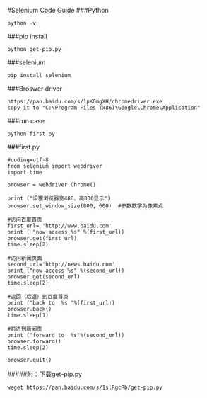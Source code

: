 #Selenium Code Guide
###Python
```
python -v
```

###pip install
```
python get-pip.py
```
###selenium
```
pip install selenium
```
###Broswer driver
```
https://pan.baidu.com/s/1pKOmgXH/chromedriver.exe
copy it to "C:\Program Files (x86)\Google\Chrome\Application"
```
###run case
```
python first.py
```
###first.py
```
#coding=utf-8
from selenium import webdriver
import time

browser = webdriver.Chrome()

print ("设置浏览器宽480、高800显示")
browser.set_window_size(800, 600)  #参数数字为像素点

#访问百度首页
first_url= 'http://www.baidu.com'
print ( "now access %s" %(first_url))
browser.get(first_url)
time.sleep(2)

#访问新闻页面
second_url='http://news.baidu.com'
print ("now access %s" %(second_url))
browser.get(second_url)
time.sleep(2)

#返回（后退）到百度首页
print ("back to  %s "%(first_url))
browser.back()
time.sleep(1)

#前进到新闻页
print ("forward to  %s"%(second_url))
browser.forward()
time.sleep(2)

browser.quit()

```
#####附：下载get-pip.py
```
weget https://pan.baidu.com/s/1slRgcRb/get-pip.py
```

